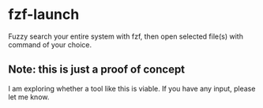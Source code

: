 # fzf-launch
Fuzzy search your entire system with fzf, then open selected file(s) with command of your choice.

## Note: this is just a proof of concept
I am exploring whether a tool like this is viable. If you have any input, please let me know.

